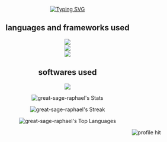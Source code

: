 
<div align=" center">
  
 [![Typing SVG](https://readme-typing-svg.herokuapp.com?font=Tiny5&duration=6000&pause=1000&color=7633F7&width=435&separator=%3C&lines=HELLO+THERE++I+AM+VINAYAK++)](https://git.io/typing-svg)
 
</div>
<div>
 <h2 align="center"> languages and frameworks used</h2>
  <p align="center"> 
  <a href="https://skillicons.dev">
    <img src="https://skillicons.dev/icons?i=git,cs,css,html,java,js,mysql,py,c" />
    <br/>
     <img src="https://skillicons.dev/icons?i=react,tailwind,vite,npm,arch,bash,express,nodejs,nextjs" />
    <br/>
     <img src="https://skillicons.dev/icons?i=typescript,threejs" />
  </a>
</p>
   <h2 align="center">softwares used</h2>
  <p align="center">
  <a href="https://skillicons.dev">
    <img src="https://skillicons.dev/icons?i=androidstudio,figma,unity,unreal,vscode,github,postman" />
  </a>
</p>
</div>
<div align= "center">
  
 ![great-sage-raphael's Stats](https://github-readme-stats.vercel.app/api?username=great-sage-raphael&theme=midnight-purple&show_icons=true&hide_border=true&count_private=true)<br>

 ![great-sage-raphael's Streak](https://github-readme-streak-stats.herokuapp.com/?user=great-sage-raphael&theme=midnight-purple&hide_border=true)
 <br>
 
 ![great-sage-raphael's Top Languages](https://github-readme-stats.vercel.app/api/top-langs/?username=great-sage-raphael&theme=midnight-purple&show_icons=true&hide_border=true&layout=compact)

</div>
<div align ="justified">
  <div align="left">
     
  </div>
  <div align ="right">
  <img alt="profile hit" src="https://great-sage-raphael.github.io/great-sage-raphael/assets_readmeongit/p3.gif" >
  </div>
</div>
<!--
**great-sage-raphael/great-sage-raphael** is a ✨ _special_ ✨ repository because its `README.md` (this file) appears on your GitHub profile.

Here are some ideas to get you started:

- 🔭 I’m currently working on ...
- 🌱 I’m currently learning ...
- 👯 I’m looking to collaborate on ...
- 🤔 I’m looking for help with ...
- 💬 Ask me about ...
- 📫 How to reach me: ...
- 😄 Pronouns: ...
- ⚡ Fun fact: ...
-->
